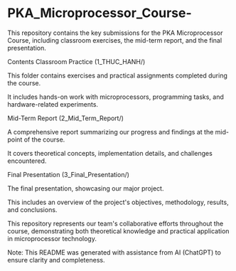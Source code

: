 # PKA_Microprocessor_Course-
This repository contains the key submissions for the PKA Microprocessor Course, including classroom exercises, the mid-term report, and the final presentation.

Contents
Classroom Practice (1_THUC_HANH/)

This folder contains exercises and practical assignments completed during the course.

It includes hands-on work with microprocessors, programming tasks, and hardware-related experiments.

Mid-Term Report (2_Mid_Term_Report/)

A comprehensive report summarizing our progress and findings at the mid-point of the course.

It covers theoretical concepts, implementation details, and challenges encountered.

Final Presentation (3_Final_Presentation/)

The final presentation, showcasing our major project.

This includes an overview of the project's objectives, methodology, results, and conclusions.

This repository represents our team's collaborative efforts throughout the course, demonstrating both theoretical knowledge and practical application in microprocessor technology.

Note:
This README was generated with assistance from AI (ChatGPT) to ensure clarity and completeness.
